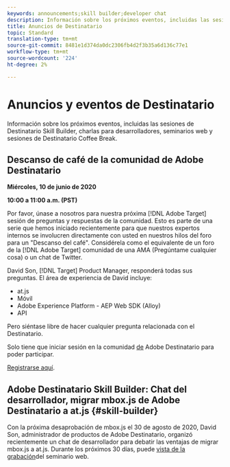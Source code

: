 ```yaml
---
keywords: announcements;skill builder;developer chat
description: Información sobre los próximos eventos, incluidas las sesiones de Destinatario Skill Builder, charlas para desarrolladores, seminarios web y sesiones de Destinatario Coffee Break.
title: Anuncios de Destinatario
topic: Standard
translation-type: tm+mt
source-git-commit: 8481e1d374da0dc2306fb4d2f3b35a6d136c77e1
workflow-type: tm+mt
source-wordcount: '224'
ht-degree: 2%

---
```



# Anuncios y eventos de Destinatario

Información sobre los próximos eventos, incluidas las sesiones de Destinatario Skill Builder, charlas para desarrolladores, seminarios web y sesiones de Destinatario Coffee Break.

## Descanso de café de la comunidad de Adobe Destinatario

**Miércoles, 10 de junio de 2020**

**10:00 a 11:00 a.m. (PST)**

Por favor, únase a nosotros para nuestra próxima [!DNL Adobe Target] sesión de preguntas y respuestas de la comunidad. Esto es parte de una serie que hemos iniciado recientemente para que nuestros expertos internos se involucren directamente con usted en nuestros hilos del foro para un &quot;Descanso del café&quot;. Considérela como el equivalente de un foro de la [!DNL Adobe Target] comunidad de una AMA (Pregúntame cualquier cosa) o un chat de Twitter.

David Son, [!DNL Target] Product Manager, responderá todas sus preguntas. El área de experiencia de David incluye:

* at.js 
* Móvil
* Adobe Experience Platform - AEP Web SDK (Alloy)
* API

Pero siéntase libre de hacer cualquier pregunta relacionada con el Destinatario.

Solo tiene que iniciar sesión en la comunidad [de](https://experienceleaguecommunities.adobe.com/t5/adobe-target/ct-p/adobe-target-community) Adobe Destinatario para poder participar.

[Registrarse aquí](https://adobe-target-community-coffee-break.experienceleague.adobeevents.com/).

## Adobe Destinatario Skill Builder: Chat del desarrollador, migrar mbox.js de Adobe Destinatario a at.js {#skill-builder}

Con la próxima desaprobación de mbox.js el 30 de agosto de 2020, David Son, administrador de productos de Adobe Destinatario, organizó recientemente un chat de desarrollador para debatir las ventajas de migrar mbox.js a at.js. Durante los próximos 30 días, puede [vista de la grabación](https://seminars.adobeconnect.com/ptdo6mfo6qn6/?proto=true)del seminario web.
